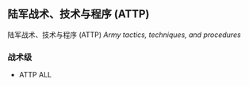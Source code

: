 <!-- 陆军条令 -->

## 陆军战术、技术与程序 (ATTP)

陆军战术、技术与程序 (ATTP) *Army tactics, techniques, and procedures*

### 战术级

* ATTP ALL
